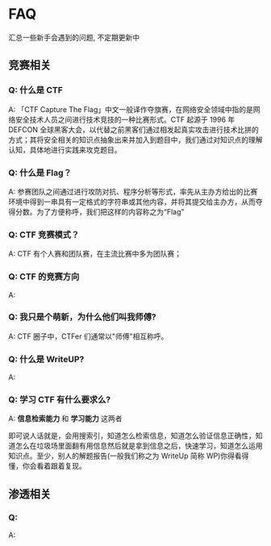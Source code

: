 # FAQ

汇总一些新手会遇到的问题, 不定期更新中

## 竞赛相关

### Q: 什么是 CTF

A: 「CTF Capture The Flag」中文一般译作夺旗赛，在网络安全领域中指的是网络安全技术人员之间进行技术竞技的一种比赛形式。CTF 起源于 1996 年 DEFCON 全球黑客大会，以代替之前黑客们通过相发起真实攻击进行技术比拼的方式；其将安全相关的知识点抽象出来并加入到题目中，我们通过对知识点的理解认知，具体地进行实践来攻克题目。

### Q: 什么是 Flag？

A: 参赛团队之间通过进行攻防对抗、程序分析等形式，率先从主办方给出的比赛环境中得到一串具有一定格式的字符串或其他内容，并将其提交给主办方，从而夺得分数。为了方便称呼，我们把这样的内容称之为“Flag”

### Q: CTF 竞赛模式？

A: CTF 有个人赛和团队赛，在主流比赛中多为团队赛；

### Q: CTF 的竞赛方向

A: 

### Q: 我只是个萌新，为什么他们叫我师傅?

A: CTF 圈子中，CTFer 们通常以"师傅"相互称呼。

### Q: 什么是 WriteUP?

A: 

### Q: 学习 CTF 有什么要求么?

A: **信息检索能力** 和 **学习能力** 这两者

即可说人话就是，会用搜索引，知道怎么检索信息，知道怎么验证信息正确性，知道怎么在垃圾场里面翻有用信息然后就是拿到信息之后，快速学习，知道怎么运用知识点。至少，别人的解题报告(一般我们称之为 WriteUp 简称 WP)你得看得懂，你会看着跟着复现。

## 渗透相关

### Q: 

A: 

